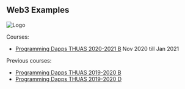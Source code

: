 ## Web3 Examples
![Logo](https://web3examples.github.io/logo.png)


Courses:
- [Programming Dapps THUAS 2020-2021 B](../../../THUASMinorBlockchain/20202021B_IT) Nov 2020 till Jan 2021

Previous courses:
- [Programming Dapps THUAS 2019-2020 B](../../../THUASMinorBlockchain/20192020B_IT)
- [Programming Dapps THUAS 2019-2020 D](../../../THUASMinorBlockchain/20192020D_IT)
